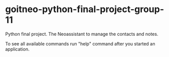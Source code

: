 # goitneo-python-final-project-group-11

Python final project. The Neoassistant to manage the contacts and notes.

To see all available commands run "help" command after you started an application.
